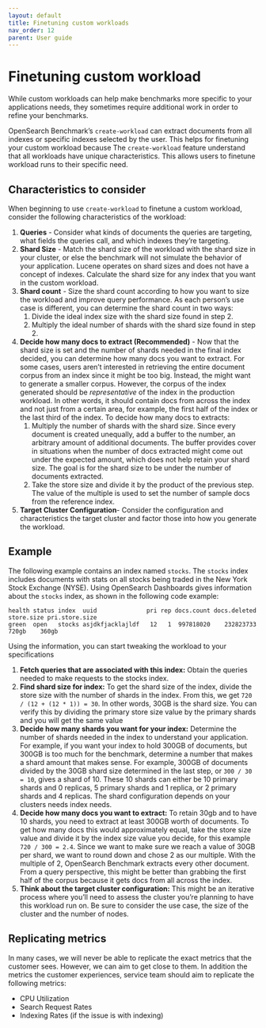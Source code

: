 ```yaml
---
layout: default
title: Finetuning custom workloads
nav_order: 12
parent: User guide
---
```


# Finetuning custom workload

While custom workloads can help make benchmarks more specific to your applications needs, they sometimes require additional work in order to refine your benchmarks.

OpenSearch Benchmark’s `create-workload` can extract documents from all indexes or specific indexes selected by the user. This helps for finetuning your custom workload because The `create-workload` feature understand that all workloads have unique characteristics. This allows users to finetune workload runs to their specific need.

## Characteristics to consider 

When beginning to use `create-workload` to finetune a custom workload, consider the following characteristics of the workload:

1. **Queries** - Consider what kinds of documents the queries are targeting, what fields the queries call, and which indexes they’re targeting.
2. **Shard Size** - Match the shard size of the workload with the shard size in your cluster, or else the benchmark will not simulate the behavior of your application. Lucene operates on shard sizes and does not have a concept of indexes. Calculate the shard size for any index that you want in the custom workload.
3. **Shard count** - Size the shard count according to how you want to size the workload and improve query performance. As each person’s use case is different, you can determine the shard count in two ways:
    1. Divide the ideal index size with the shard size found in step 2.
    2. Multiply the ideal number of shards with the shard size found in step 2.
4. **Decide how many docs to extract (Recommended)** - Now that the shard size is set and the number of shards needed in the final index decided, you can determine how many docs you want to extract. For some cases, users aren’t interested in retrieving the entire document corpus from an index since it might be too big. Instead, the might want to generate a smaller corpus. However, the corpus of the index generated should be *representative* of the index in the production workload. In other words, it should contain docs from across the index and not just from a certain area, for example, the first half of the index or the last third of the index. To decide how many docs to extracts:
    1. Multiply the number of shards with the shard size. Since every document is created unequally, add a buffer to the number, an arbitrary amount of additional documents. The buffer provides cover in situations when the number of docs extracted might come out under the expected amount, which does not help retain your shard size. The goal is for the shard size to be under the number of documents extracted. 
    2. Take the store size and divide it by the product of the previous step. The value of the multiple is used to set the number of sample docs from the reference index. 
5. **Target Cluster Configuration**-  Consider the configuration and characteristics the target cluster and factor those into how you generate the workload.


## Example

The following example contains an index named `stocks`. The `stocks` index includes documents with stats on all stocks being traded in the New York Stock Exchange (NYSE). Using OpenSearch Dashboards gives information about the `stocks` index, as shown in the following code example:

```
health status index  uuid              pri rep docs.count docs.deleted store.size pri.store.size
green  open   stocks asjdkfjacklajldf   12   1  997818020    232823733    720gb    360gb
```

Using the information, you can start tweaking the workload to your specifications

1. **Fetch queries that are associated with this index:**  Obtain the queries needed to make requests to the stocks index.
2. **Find shard size for index:** To get the shard size of the index, divide the store size with the number of shards in the index. From this, we get `720 / (12 + (12 * 1)) = 30`. In other words, 30GB is the shard size. You can  verify this by dividing the primary store size value by the primary shards and you will get the same value
3. **Decide how many shards you want for your index:** Determine the number of shards needed in the index to understand your application. For example, if you want your index to hold 300GB of documents, but 300GB is too much for the benchmark, determine a number that makes a shard amount that makes sense. For example, 300GB of documents divided by the 30GB shard size determined in the last step, or `300 / 30 = 10`, gives a shard of 10. These 10 shards can either be 10 primary shards and 0 replicas, 5 primary shards and 1 replica, or 2 primary shards and 4 replicas. The shard configuration depends on your clusters needs index needs.
4. **Decide how many docs you want to extract:** To retain 30gb and to have 10 shards, you need to extract at least 300GB worth of documents. To get how many docs this would approximately equal, take the store size value and divide it by the index size value you decide, for this example `720 / 300 = 2.4`. Since we want to make sure we reach a value of 30GB per shard, we want to round down and chose 2 as our multiple. With the multiple of 2, OpenSearch Benchmark extracts every other document. From a query perspective, this might be better than grabbing the first half of the corpus because it gets docs from all across the index.
5. **Think about the target cluster configuration:** This might be an iterative process where you’ll need to assess the cluster you’re planning to have this workload run on. Be sure to consider the use case, the size of the cluster and the number of nodes.


## Replicating metrics

In many cases, we will never be able to replicate the exact metrics that the customer sees. However, we can aim to get close to them. In addition the metrics the customer experiences, service team should aim to replicate the following metrics:

* CPU Utilization
* Search Request Rates
* Indexing Rates (if the issue is with indexing)


